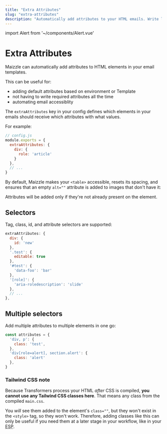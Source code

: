 ```yaml
---
title: "Extra Attributes"
slug: "extra-attributes"
description: "Automatically add attributes to your HTML emails. Write less code and easily improve accessibility."
---
```


import Alert from '~/components/Alert.vue'

# Extra Attributes

Maizzle can automatically add attributes to HTML elements in your email templates.

This can be useful for:

- adding default attributes based on environment or Template
- not having to write required attributes all the time
- automating email accessiblity

The `extraAttributes` key in your config defines which elements in your emails should receive which attributes with what values. 

For example:

```js
// config.js
module.exports = {
  extraAttributes: {
    div: {
      role: 'article'
    }
  },
  // ...
}
```

By default, Maizzle makes your `<table>` accessible, resets its spacing, and ensures that an empty `alt=""` attribute is added to images that don't have it:

<alert>Attributes will be added only if they're not already present on the element.</alert>

## Selectors

Tag, class, id, and attribute selectors are supported:

```js
extraAttributes: {
  div: {
    id: 'new'
  },
  '.test': {
    editable: true
  },
  '#test': {
    'data-foo': 'bar'
  },
  '[role]': {
    'aria-roledescription': 'slide'
  },
  // ...
},
```

## Multiple selectors

Add multiple attributes to multiple elements in one go:

```js
const attributes = {
  'div, p': {
    class: 'test',
  },
  'div[role=alert], section.alert': {
    class: 'alert'
  },
}
```

### Tailwind CSS note

Because Transformers process your HTML _after_ CSS is compiled, **you cannot use any Tailwind CSS classes here**. That means any class from the compiled `main.css`.

You _will_ see them added to the element's `class=""`, but they won't exist in the `<style>` tag, so they won't work. Therefore, adding classes like this can only be useful if you need them at a later stage in your workflow, like in your <abbr title="Email Service Provider">ESP</abbr>.
